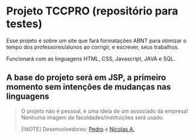 # Projeto TCCPRO (repositório para testes)

Esse projeto é sobre um site que fará formatações ABNT para otimizar o tempo dos professores/alunos ao corrigir, e escrever, seus trabalhos.

Funcionará com as linguagens HTML, CSS, Javascript, JAVA e SQL.

## A base do projeto será em JSP, a primeiro momento sem intenções de mudanças nas linguagens

> O projeto não é pessoal, é uma ideia de um associado da empresa!
> Nenhuma imagem de faculdades/instituições será usado.
>
>  [!NOTE]
> Desenvolvedores: [Pedro](https://github.com/pigasuaise) e [Nicolas A.](https://github.com/NickNorman2569) 
